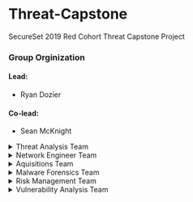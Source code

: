 # Threat-Capstone
SecureSet 2019 Red Cohort Threat Capstone Project

### Group Orginization

#### Lead: 
* Ryan Dozier
#### Co-lead: 
* Sean McKnight

<details><summary>Threat Analysis Team</summary>
<ul>
  <li>Daniel Wayland</li>
  <li>Kayla Willeford</li>
  <li>Dae Kwak</li>
</ul>
</details>

<details><summary>Network Engineer Team</summary>
<ul>
  <li>Jose Martinez</li>
  <li>Dequarius Leggett</li>
  <li>Andrew Funk</li>
</ul>
</details>

<details><summary>Aquisitions Team</summary>
<ul>
  <li>Kyle Kraus</li>
  <li>Christopher Horn</li>
  <li>Tyler Kimberling</li>
</ul>
</details>

<details><summary>Malware Forensics Team</summary>
<ul>
  <li>JonTyler Gutierrez</li>
  <li>Matt Fournier</li>
  <li>Ron Bolding</li>
</ul>
</details>

<details><summary>Risk Management Team</summary>
<ul>
  <li>William Droge</li>
  <li>Andrew Funk</li>
  <li>Dillion Costlow</li>
</ul>
</details>

<details><summary>Vulnerability Analysis Team</summary>
<ul>
  <li>Alex White</li>
  <li>Amilcar Spezia</li>
  <li>Steven Wilkins</li>
</ul>
</details>
